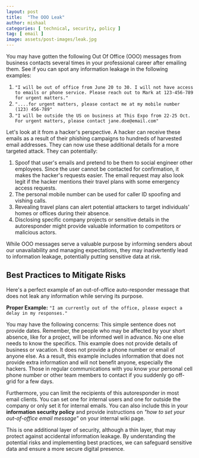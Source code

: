 ```yaml
---
layout: post
title:  "The OOO Leak"
author: mishaal
categories: [ technical, security, policy ]
tag: [ email ]
image: assets/post-images/leak.jpg
---
```


You may have gotten the following Out Of Office (OOO) messages from business contacts several times in your professional career after emailing them. See if you can spot any information leakage in the following examples:

1. `"I will be out of office from June 20 to 30. I will not have access to emails or phone service. Please reach out to Mark at 123-456-789 for urgent matters."`
2. `"....for urgent matters, please contact me at my mobile number (123) 456-789"`
3. `"I will be outside the US on business at This Expo from 22-25 Oct. For urgent matters, please contact jane.doe@email.com"`


Let's look at it from a hacker's perspective. A hacker can receive these emails as a result of their phishing campaigns to hundreds of harvested email addresses. They can now use these additional details for a more targeted attack. They can potentially:

1. Spoof that user's emails and pretend to be them to social engineer other employees. Since the user cannot be contacted for confirmation, it makes the hacker's requests easier. The email request may also look legit if the hacker mentions their travel plans with some emergency access requests.
2. The personal mobile number can be used for caller ID spoofing and vishing calls.
3. Revealing travel plans can alert potential attackers to target individuals' homes or offices during their absence.
4. Disclosing specific company projects or sensitive details in the autoresponder might provide valuable information to competitors or malicious actors.

While OOO messages serve a valuable purpose by informing senders about our unavailability and managing expectations, they may inadvertently lead to information leakage, potentially putting sensitive data at risk. 

## Best Practices to Mitigate Risks

Here's a perfect example of an out-of-office auto-responder message that does not leak any information while serving its purpose.

**Proper Example:**
`"I am currently out of the office, please expect a delay in my responses."`

You may have the following concerns:
This simple sentence does not provide dates. Remember, the people who may be affected by your short absence, like for a project, will be informed well in advance. No one else needs to know the specifics.
This example does not provide details of business or vacation. It does not provide a phone number or email of anyone else. As a result, this example includes information that does not provide extra information and will not benefit anyone, especially the hackers. Those in regular communications with you know your personal cell phone number or other team members to contact if you suddenly go off-grid for a few days.

Furthermore, you can limit the recipients of this autoresponder in most email clients. You can set one for internal users and one for outside the company or only set it for internal emails. You can also include this in your **information security policy** and provide instructions on *"how to set your out-of-office email message"* on your internal wiki page.

This is one additional layer of security, although a thin layer, that may protect against accidental information leakage. By understanding the potential risks and implementing best practices, we can safeguard sensitive data and ensure a more secure digital presence. 